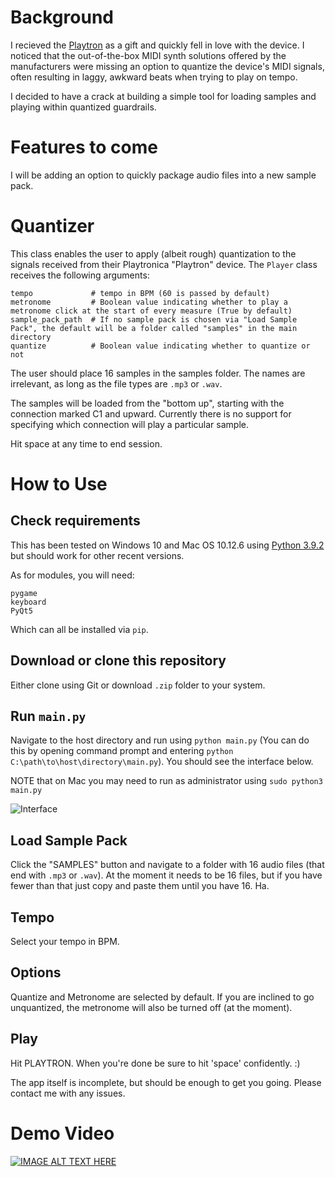 # Background

I recieved the [Playtron](https://shop.playtronica.com/playtron) as a gift and quickly fell in love with the device. I noticed that the out-of-the-box MIDI synth solutions offered by the manufacturers were missing an option to quantize the device's MIDI signals, often resulting in laggy, awkward beats when trying to play on tempo.

I decided to have a crack at building a simple tool for loading samples and playing within quantized guardrails.



# Features to come
I will be adding an option to quickly package audio files into a new sample pack.



# Quantizer

This class enables the user to apply (albeit rough) quantization to the signals received from their Playtronica "Playtron" device.
The `Player` class receives the following arguments:
```
tempo             # tempo in BPM (60 is passed by default)
metronome         # Boolean value indicating whether to play a metronome click at the start of every measure (True by default)
sample_pack_path  # If no sample pack is chosen via "Load Sample Pack", the default will be a folder called "samples" in the main directory
quantize          # Boolean value indicating whether to quantize or not
```

The user should place 16 samples in the samples folder. The names are irrelevant, as long as the file types are `.mp3` or `.wav`.

The samples will be loaded from the "bottom up", starting with the connection marked C1 and upward.
Currently there is no support for specifying which connection will play a particular sample.

Hit space at any time to end session.



# How to Use

## Check requirements
This has been tested on Windows 10 and Mac OS 10.12.6 using [Python 3.9.2](https://www.python.org/ftp/python/3.9.2/python-3.9.2-amd64.exe) but should work for other recent versions.

As for modules, you will need:
```
pygame
keyboard
PyQt5
```

Which can all be installed via `pip`.

## Download or clone this repository
Either clone using Git or download `.zip` folder to your system.

## Run `main.py`
Navigate to the host directory and run using `python main.py` (You can do this by opening command prompt and entering `python C:\path\to\host\directory\main.py`). You should see the interface below.

NOTE that on Mac you may need to run as administrator using `sudo python3 main.py`

![Interface](https://i.imgur.com/hSzlhde.png)

## Load Sample Pack
Click the "SAMPLES" button and navigate to a folder with 16 audio files (that end with `.mp3` or `.wav`). At the moment it needs to be 16 files, but if you have fewer than that just copy and paste them until you have 16. Ha.

## Tempo
Select your tempo in BPM.

## Options
Quantize and Metronome are selected by default. If you are inclined to go unquantized, the metronome will also be turned off (at the moment).

## Play
Hit PLAYTRON. When you're done be sure to hit 'space' confidently. :)

The app itself is incomplete, but should be enough to get you going.
Please contact me with any issues.

# Demo Video
[![IMAGE ALT TEXT HERE](https://img.youtube.com/vi/t6bMnLYBCv8/0.jpg)](https://www.youtube.com/watch?v=t6bMnLYBCv88)
